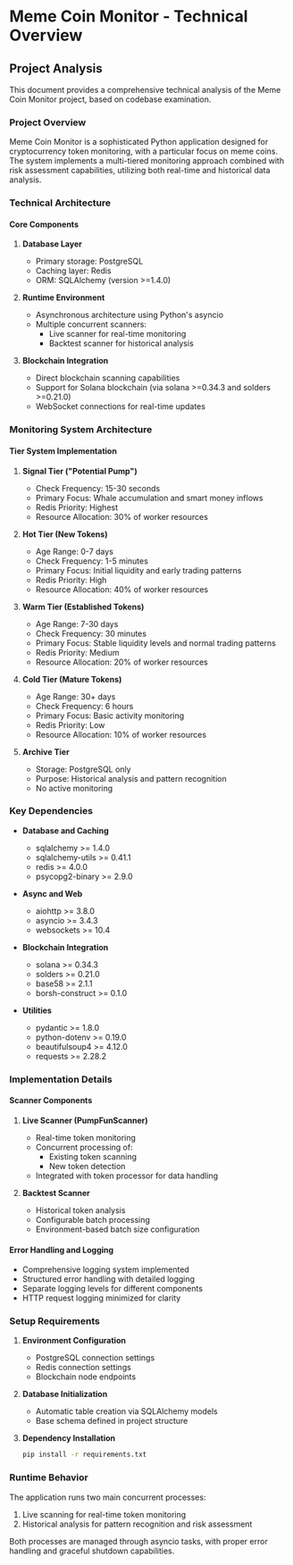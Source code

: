# Meme Coin Monitor - Technical Overview

## Project Analysis

This document provides a comprehensive technical analysis of the Meme Coin Monitor project, based on codebase examination.

### Project Overview

Meme Coin Monitor is a sophisticated Python application designed for cryptocurrency token monitoring, with a particular focus on meme coins. The system implements a multi-tiered monitoring approach combined with risk assessment capabilities, utilizing both real-time and historical data analysis.

### Technical Architecture

#### Core Components

1. **Database Layer**
   - Primary storage: PostgreSQL
   - Caching layer: Redis
   - ORM: SQLAlchemy (version >=1.4.0)

2. **Runtime Environment**
   - Asynchronous architecture using Python's asyncio
   - Multiple concurrent scanners:
     - Live scanner for real-time monitoring
     - Backtest scanner for historical analysis

3. **Blockchain Integration**
   - Direct blockchain scanning capabilities
   - Support for Solana blockchain (via solana >=0.34.3 and solders >=0.21.0)
   - WebSocket connections for real-time updates

### Monitoring System Architecture

#### Tier System Implementation

1. **Signal Tier ("Potential Pump")**
   - Check Frequency: 15-30 seconds
   - Primary Focus: Whale accumulation and smart money inflows
   - Redis Priority: Highest
   - Resource Allocation: 30% of worker resources

2. **Hot Tier (New Tokens)**
   - Age Range: 0-7 days
   - Check Frequency: 1-5 minutes
   - Primary Focus: Initial liquidity and early trading patterns
   - Redis Priority: High
   - Resource Allocation: 40% of worker resources

3. **Warm Tier (Established Tokens)**
   - Age Range: 7-30 days
   - Check Frequency: 30 minutes
   - Primary Focus: Stable liquidity levels and normal trading patterns
   - Redis Priority: Medium
   - Resource Allocation: 20% of worker resources

4. **Cold Tier (Mature Tokens)**
   - Age Range: 30+ days
   - Check Frequency: 6 hours
   - Primary Focus: Basic activity monitoring
   - Redis Priority: Low
   - Resource Allocation: 10% of worker resources

5. **Archive Tier**
   - Storage: PostgreSQL only
   - Purpose: Historical analysis and pattern recognition
   - No active monitoring

### Key Dependencies

- **Database and Caching**
  - sqlalchemy >= 1.4.0
  - sqlalchemy-utils >= 0.41.1
  - redis >= 4.0.0
  - psycopg2-binary >= 2.9.0

- **Async and Web**
  - aiohttp >= 3.8.0
  - asyncio >= 3.4.3
  - websockets >= 10.4

- **Blockchain Integration**
  - solana >= 0.34.3
  - solders >= 0.21.0
  - base58 >= 2.1.1
  - borsh-construct >= 0.1.0

- **Utilities**
  - pydantic >= 1.8.0
  - python-dotenv >= 0.19.0
  - beautifulsoup4 >= 4.12.0
  - requests >= 2.28.2

### Implementation Details

#### Scanner Components

1. **Live Scanner (PumpFunScanner)**
   - Real-time token monitoring
   - Concurrent processing of:
     - Existing token scanning
     - New token detection
   - Integrated with token processor for data handling

2. **Backtest Scanner**
   - Historical token analysis
   - Configurable batch processing
   - Environment-based batch size configuration

#### Error Handling and Logging

- Comprehensive logging system implemented
- Structured error handling with detailed logging
- Separate logging levels for different components
- HTTP request logging minimized for clarity

### Setup Requirements

1. **Environment Configuration**
   - PostgreSQL connection settings
   - Redis connection settings
   - Blockchain node endpoints

2. **Database Initialization**
   - Automatic table creation via SQLAlchemy models
   - Base schema defined in project structure

3. **Dependency Installation**
   ```bash
   pip install -r requirements.txt
   ```

### Runtime Behavior

The application runs two main concurrent processes:
1. Live scanning for real-time token monitoring
2. Historical analysis for pattern recognition and risk assessment

Both processes are managed through asyncio tasks, with proper error handling and graceful shutdown capabilities.